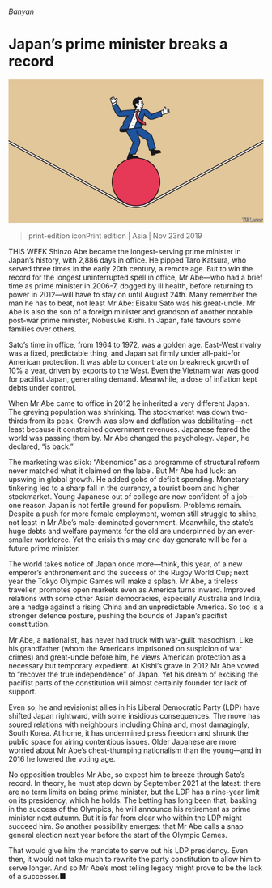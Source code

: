 ###### Banyan

# Japan’s prime minister breaks a record 

![image](images/20191123_ASD001_0.jpg) 

> print-edition iconPrint edition | Asia | Nov 23rd 2019 

THIS WEEK Shinzo Abe became the longest-serving prime minister in Japan’s history, with 2,886 days in office. He pipped Taro Katsura, who served three times in the early 20th century, a remote age. But to win the record for the longest uninterrupted spell in office, Mr Abe—who had a brief time as prime minister in 2006-7, dogged by ill health, before returning to power in 2012—will have to stay on until August 24th. Many remember the man he has to beat, not least Mr Abe: Eisaku Sato was his great-uncle. Mr Abe is also the son of a foreign minister and grandson of another notable post-war prime minister, Nobusuke Kishi. In Japan, fate favours some families over others. 

Sato’s time in office, from 1964 to 1972, was a golden age. East-West rivalry was a fixed, predictable thing, and Japan sat firmly under all-paid-for American protection. It was able to concentrate on breakneck growth of 10% a year, driven by exports to the West. Even the Vietnam war was good for pacifist Japan, generating demand. Meanwhile, a dose of inflation kept debts under control. 

When Mr Abe came to office in 2012 he inherited a very different Japan. The greying population was shrinking. The stockmarket was down two-thirds from its peak. Growth was slow and deflation was debilitating—not least because it constrained government revenues. Japanese feared the world was passing them by. Mr Abe changed the psychology. Japan, he declared, “is back.” 

The marketing was slick: “Abenomics” as a programme of structural reform never matched what it claimed on the label. But Mr Abe had luck: an upswing in global growth. He added gobs of deficit spending. Monetary tinkering led to a sharp fall in the currency, a tourist boom and higher stockmarket. Young Japanese out of college are now confident of a job—one reason Japan is not fertile ground for populism. Problems remain. Despite a push for more female employment, women still struggle to shine, not least in Mr Abe’s male-dominated government. Meanwhile, the state’s huge debts and welfare payments for the old are underpinned by an ever-smaller workforce. Yet the crisis this may one day generate will be for a future prime minister. 

The world takes notice of Japan once more—think, this year, of a new emperor’s enthronement and the success of the Rugby World Cup; next year the Tokyo Olympic Games will make a splash. Mr Abe, a tireless traveller, promotes open markets even as America turns inward. Improved relations with some other Asian democracies, especially Australia and India, are a hedge against a rising China and an unpredictable America. So too is a stronger defence posture, pushing the bounds of Japan’s pacifist constitution. 

Mr Abe, a nationalist, has never had truck with war-guilt masochism. Like his grandfather (whom the Americans imprisoned on suspicion of war crimes) and great-uncle before him, he views American protection as a necessary but temporary expedient. At Kishi’s grave in 2012 Mr Abe vowed to “recover the true independence” of Japan. Yet his dream of excising the pacifist parts of the constitution will almost certainly founder for lack of support. 

Even so, he and revisionist allies in his Liberal Democratic Party (LDP) have shifted Japan rightward, with some insidious consequences. The move has soured relations with neighbours including China and, most damagingly, South Korea. At home, it has undermined press freedom and shrunk the public space for airing contentious issues. Older Japanese are more worried about Mr Abe’s chest-thumping nationalism than the young—and in 2016 he lowered the voting age. 

No opposition troubles Mr Abe, so expect him to breeze through Sato’s record. In theory, he must step down by September 2021 at the latest: there are no term limits on being prime minister, but the LDP has a nine-year limit on its presidency, which he holds. The betting has long been that, basking in the success of the Olympics, he will announce his retirement as prime minister next autumn. But it is far from clear who within the LDP might succeed him. So another possibility emerges: that Mr Abe calls a snap general election next year before the start of the Olympic Games. 

That would give him the mandate to serve out his LDP presidency. Even then, it would not take much to rewrite the party constitution to allow him to serve longer. And so Mr Abe’s most telling legacy might prove to be the lack of a successor.■ 

